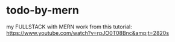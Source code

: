 # todo-by-mern
my FULLSTACK with MERN work from this tutorial: https://www.youtube.com/watch?v=rpJO0T08Bnc&amp;t=2820s
